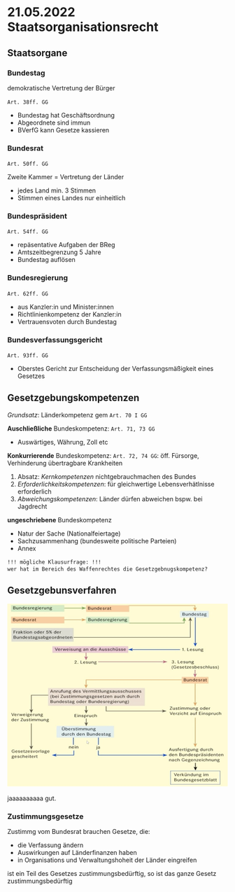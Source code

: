 # 21.05.2022 Staatsorganisationsrecht

## Staatsorgane

### Bundestag

demokratische Vertretung der Bürger

`Art. 38ff. GG`

- Bundestag hat Geschäftsordnung
- Abgeordnete sind immun
- BVerfG kann Gesetze kassieren



### Bundesrat

`Art. 50ff. GG ` 

Zweite Kammer = Vertretung der Länder

- jedes Land min. 3 Stimmen
- Stimmen eines Landes nur einheitlich



### Bundespräsident

`Art. 54ff. GG` 

- repäsentative Aufgaben der BReg
- Amtszeitbegrenzung 5 Jahre
- Bundestag auflösen



### Bundesregierung

`Art. 62ff. GG`

- aus Kanzler:in und Minister:innen
- Richtlinienkompetenz der Kanzler:in
- Vertrauensvoten durch Bundestag



### Bundesverfassungsgericht

`Art. 93ff. GG`

- Oberstes  Gericht zur Entscheidung der Verfassungsmäßigkeit eines Gesetzes



## Gesetzgebungskompetenzen

*Grundsatz*: Länderkompetenz gem `Art. 70 I GG`

**Auschließliche** Bundeskompetenz: `Art. 71, 73 GG`

- Auswärtiges, Währung, Zoll etc

**Konkurrierende** Bundeskompetenz: `Art. 72, 74 GG`: öff. Fürsorge, Verhinderung übertragbare Krankheiten 

1. Absatz: *Kernkompetenzen* nichtgebrauchmachen des Bundes 
2. *Erforderlichkeitskompetenzen*: für gleichwertige Lebensverhätlnisse erforderlich
2. *Abweichungskompetenzen*: Länder dürfen abweichen bspw. bei Jagdrecht

**ungeschriebene** Bundeskompetenz

- Natur der Sache (Nationalfeiertage)
- Sachzusammenhang (bundesweite politische Parteien)
- Annex

```
!!! mögliche Klausurfrage: !!!
wer hat im Bereich des Waffenrechtes die Gesetzgebnugskompetenz? 
```



## Gesetzgebunsverfahren

![2022-05-24_17.21.09](../images/2022-05-24_17.21.09.jpg)

jaaaaaaaaaa gut.

### Zustimmungsgesetze

Zustimmg vom Bundesrat brauchen Gesetze, die:

- die Verfassung ändern
- Auswirkungen auf Länderfinanzen haben
- in Organisations und Verwaltungshoheit der Länder eingreifen

ist ein Teil des Gesetzes zustimmungsbedürftig, so ist das ganze Gesetz zustimmungsbedürftig



